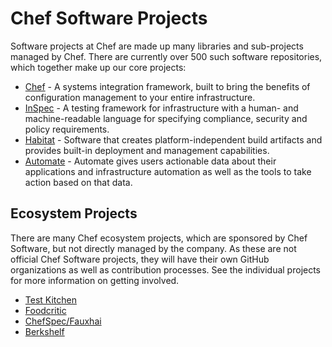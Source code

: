 # Chef Software Projects

Software projects at Chef are made up many libraries and sub-projects managed by Chef. There are currently over 500 such software repositories, which together make up our core projects:

- [Chef](https://github.com/chef) - A systems integration framework, built to bring the benefits of configuration management to your entire infrastructure.
- [InSpec](https://github.com/inspec) - A testing framework for infrastructure with a human- and machine-readable language for specifying compliance, security and policy requirements.
- [Habitat](https://github.com/habitat-sh) - Software that creates platform-independent build artifacts and provides built-in deployment and management capabilities.
- [Automate](https://github.com/chef/automate/) - Automate gives users actionable data about their applications and infrastructure automation as well as the tools to take action based on that data.

## Ecosystem Projects

There are many Chef ecosystem projects, which are sponsored by Chef Software, but not directly managed by the company. As these are not official Chef Software projects, they will have their own GitHub organizations as well as contribution processes. See the individual projects for more information on getting involved.

- [Test Kitchen](https://github.com/test-kitchen/)
- [Foodcritic](https://github.com/foodcritic/)
- [ChefSpec/Fauxhai](https://github.com/chefspec/chefspec)
- [Berkshelf](https://github.com/berkshelf/)

